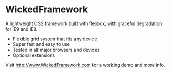 WickedFramework
===============

A lightweight CSS framework built with flexbox, with graceful degradation for IE9 and IE8.

* Flexible grid system that fits any device
* Super fast and easy to use
* Tested in all major browsers and devices
* Optional extensions

Visit http://www.WickedFramework.com for a working demo and more info.
